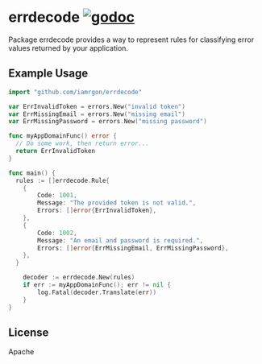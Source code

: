 # errdecode [![godoc](https://godoc.org/github.com/iamrgon/errdecode?status.svg)](https://godoc.org/github.com/iamrgon/errdecode)

Package errdecode provides a way to represent rules for classifying error
values returned by your application.

## Example Usage

```go
import "github.com/iamrgon/errdecode"

var ErrInvalidToken = errors.New("invalid token")
var ErrMissingEmail = errors.New("missing email")
var ErrMissingPassword = errors.New("missing password")

func myAppDomainFunc() error {
  // Do some work, then return error...
  return ErrInvalidToken
}

func main() {
  rules := []errdecode.Rule{
  	{
  		Code: 1001,
  		Message: "The provided token is not valid.",
  		Errors: []error{ErrInvalidToken},
  	},
  	{
  		Code: 1002,
  		Message: "An email and password is required.",
  		Errors: []error{ErrMissingEmail, ErrMissingPassword},
  	},
  }

	decoder := errdecode.New(rules)
	if err := myAppDomainFunc(); err != nil {
		log.Fatal(decoder.Translate(err))
	}
}
```

## License
Apache
